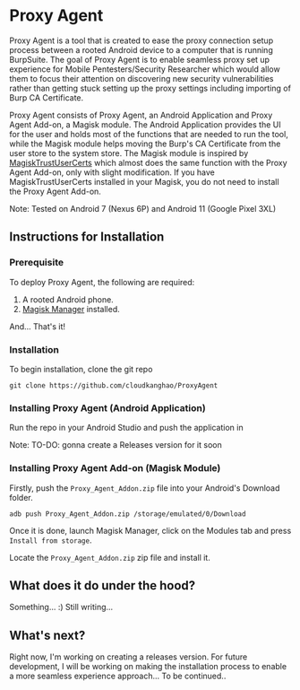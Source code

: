 # Proxy Agent

Proxy Agent is a tool that is created to ease the proxy connection setup process between a rooted Android device to a computer that is running BurpSuite. The goal of Proxy Agent is to enable seamless proxy set up experience for Mobile Pentesters/Security Researcher which would allow them to focus their attention on discovering new security vulnerabilities rather than getting stuck setting up the proxy settings including importing of Burp CA Certificate.

Proxy Agent consists of Proxy Agent, an Android Application and Proxy Agent Add-on, a Magisk module. The Android Application provides the UI for the user and holds most of the functions that are needed to run the tool, while the Magisk module helps moving the Burp's CA Certificate from the user store to the system store. The Magisk module is inspired by [MagiskTrustUserCerts](https://github.com/NVISOsecurity/MagiskTrustUserCerts) which almost does the same function with the Proxy Agent Add-on, only with slight modification. If you have MagiskTrustUserCerts installed in your Magisk, you do not need to install the Proxy Agent Add-on.

Note: Tested on Android 7 (Nexus 6P) and Android 11 (Google Pixel 3XL)

## Instructions for Installation

### Prerequisite

To deploy Proxy Agent, the following are required:
1. A rooted Android phone.
2. [Magisk Manager](https://github.com/topjohnwu/Magisk) installed.

And... That's it!

### Installation

To begin installation, clone the git repo

```
git clone https://github.com/cloudkanghao/ProxyAgent
```
### Installing Proxy Agent (Android Application)

Run the repo in your Android Studio and push the application in


Note: TO-DO: gonna create a Releases version for it soon

### Installing Proxy Agent Add-on (Magisk Module)

Firstly, push the `Proxy_Agent_Addon.zip` file into your Android's Download folder.

```
adb push Proxy_Agent_Addon.zip /storage/emulated/0/Download
```

Once it is done, launch Magisk Manager, click on the Modules tab and press `Install from storage`.

Locate the `Proxy_Agent_Addon.zip` zip file and install it.


## What does it do under the hood?

Something... :) Still writing...

## What's next?

Right now, I'm working on creating a releases version. For future development, I will be working on making the installation process to enable a more seamless experience approach... To be continued..